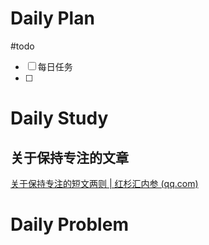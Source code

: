 # Daily Plan
#todo
- [ ] 每日任务
- [ ] 
# Daily Study
## 关于保持专注的文章
[关于保持专注的短文两则 | 红杉汇内参 (qq.com)](https://mp.weixin.qq.com/s/uCKPBFWWY3Uq_vjpXX4h2g)
# Daily Problem
